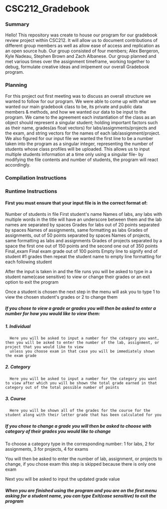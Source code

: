 # CSC212_Gradebook
### Summary
Hello! This repository was create to house our program for our gradebook review project within CSC212. It will allow us to document contributions of different group members as well as allow ease of access and replication as an open source hub. Our group consisted of four members; Alex Bergeron, Kyle Nadeau, Stephen Brown and Zach Albanese. Our group planned and met various times over the assignment timeframe, working together to debug, formulate creative ideas and imlpement our overall Gradebook program.

### Planning
For this project out first meeting was to discuss an overall structure we wanted to follow for our program.
We were able to come up with what we wanted our main gradebook class to be, its private and public data members & methods, and how we wanted our data to be input to the program. We came to the agreement each instantiation of the class as an object should represent a singular student; holding important factors such as their name, grades(as float vectors) for labs/assignments/projects and the exam, and string vectors for the names of each lab/assignment/project. We also figured for our input file we wanted the first line to be a number taken into the program as a singular integer, representing the number of students whose class profiles will be uploaded. This allows us to input multiple students information at a time only using a singular file- by modifying the file contents and number of students, the program will react accordingly. 

### Compilation Instructions

### Runtime Instructions

#### First you must ensure that your input file is in the correct format of:
  Number of students in file
  First student's name
  Names of labs, any labs with multiple words in the title will have an underscore between them and the lab names are separated by spaces
  Grades for labs out of 20 points separated by spaces
  Names of assignments, same formatting as labs
  Grades of assignments, out of 50 points separated by spaces
  Names of projects, same formatting as labs and assignments
  Grades of projects separated by a space the first one out of 150 points and the second one out of 350 points
  Final_exam
  Final exam grade out of 100 points
  Empty line to signify end of student #1 grades then repeat the student name to empty line formatting for each following student

After the input is taken in and the file runs you will be asked to type in a student name(case sensitive) to view or change their grades or an exit option to exit the program

Once a student is chosen the next step in the menu will ask you to type 1 to view the chosen student's grades or 2 to change them


##### If you chose to view a grade or grades you will then be asked to enter a number for how you would like to view them:
  ##### 1. Individual
      Here you will be asked to input a number for the category you want, then you will be asked to enter the number of the lab, assignment, or project that you would like to view
      unless you choose exam in that case you will be immediately shown the exam grade
  ##### 2. Category
      Here you will be asked to input a number for the category you want to view after which you will be shown the total grade earned in that category out of the total possible number of points
  ##### 3. Course
      Here you will be shown all of the grades for the course for the student along with their letter grade that has been calculated for you



##### If you chose to change a grade you will then be asked to choose with category of their grades you would like to change
To choose a category type in the corresponding number: 1 for labs, 2 for assignments, 3 for projects, 4 for exams

You will then be asked to enter the number of lab, assignment, or projects to change, if you chose exam this step is skipped because there is only one exam

Next you will be asked to input the updated grade value

##### When you are finished using the program and you are on the first menu asking for a student name, you can type Exit(case sensitive) to exit the program
